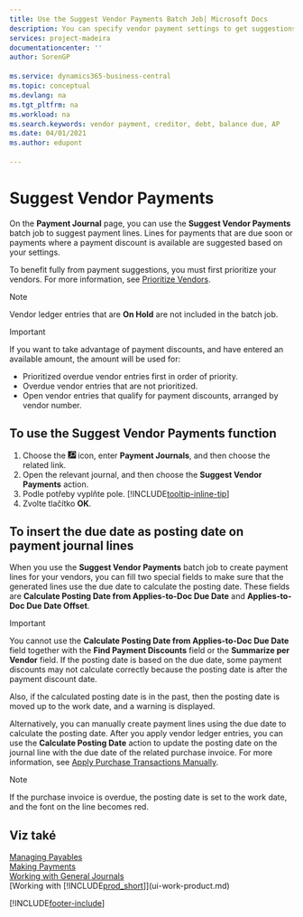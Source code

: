 ```yaml
---
title: Use the Suggest Vendor Payments Batch Job| Microsoft Docs
description: You can specify vendor payment settings to get suggestions or proposals for payments that are due soon or where a discount is available.
services: project-madeira
documentationcenter: ''
author: SorenGP

ms.service: dynamics365-business-central
ms.topic: conceptual
ms.devlang: na
ms.tgt_pltfrm: na
ms.workload: na
ms.search.keywords: vendor payment, creditor, debt, balance due, AP
ms.date: 04/01/2021
ms.author: edupont

---
```

# Suggest Vendor Payments
On the **Payment Journal** page, you can use the **Suggest Vendor Payments** batch job to suggest payment lines. Lines for payments that are due soon or payments where a payment discount is available are suggested based on your settings.

To benefit fully from payment suggestions, you must first prioritize your vendors. For more information, see [Prioritize Vendors](purchasing-how-prioritize-vendors.md).

> [!NOTE]  
> Vendor ledger entries that are **On Hold** are not included in the batch job.

> [!IMPORTANT]  
> If you want to take advantage of payment discounts, and have entered an available amount, the amount will be used for:  
> * Prioritized overdue vendor entries first in order of priority.   
> * Overdue vendor entries that are not prioritized.  
> * Open vendor entries that qualify for payment discounts, arranged by vendor number.

## To use the Suggest Vendor Payments function
1. Choose the ![Lightbulb that opens the Tell Me feature](media/ui-search/search_small.png "Tell me what you want to do") icon, enter **Payment Journals**, and then choose the related link.
2. Open the relevant journal, and then choose the **Suggest Vendor Payments** action.
3. Podle potřeby vyplňte pole. [!INCLUDE[tooltip-inline-tip](includes/tooltip-inline-tip_md.md)]
4. Zvolte tlačítko **OK**.

## To insert the due date as posting date on payment journal lines
When you use the **Suggest Vendor Payments** batch job to create payment lines for your vendors, you can fill two special fields to make sure that the generated lines use the due date to calculate the posting date. These fields are **Calculate Posting Date from Applies-to-Doc Due Date** and **Applies-to-Doc Due Date Offset**.

> [!IMPORTANT]  
> You cannot use the **Calculate Posting Date from Applies-to-Doc Due Date** field together with the **Find Payment Discounts** field or the **Summarize per Vendor** field. If the posting date is based on the due date, some payment discounts may not calculate correctly because the posting date is after the payment discount date.

Also, if the calculated posting date is in the past, then the posting date is moved up to the work date, and a warning is displayed.

Alternatively, you can manually create payment lines using the due date to calculate the posting date. After you apply vendor ledger entries, you can use the **Calculate Posting Date** action to update the posting date on the journal line with the due date of the related purchase invoice. For more information, see [Apply Purchase Transactions Manually](payables-how-apply-purchase-transactions-manually.md).

> [!NOTE]  
> If the purchase invoice is overdue, the posting date is set to the work date, and the font on the line becomes red.

## Viz také
[Managing Payables](payables-manage-payables.md)  
[Making Payments](payables-make-payments.md)  
[Working with General Journals](ui-work-general-journals.md)  
[Working with [!INCLUDE[prod_short](includes/prod_short.md)]](ui-work-product.md)


[!INCLUDE[footer-include](includes/footer-banner.md)]